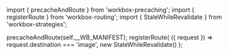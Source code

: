 import { precacheAndRoute } from 'workbox-precaching';
import { registerRoute } from 'workbox-routing';
import { StaleWhileRevalidate } from 'workbox-strategies';

precacheAndRoute(self.__WB_MANIFEST);
registerRoute(
  ({ request }) => request.destination === 'image',
  new StaleWhileRevalidate()
);
